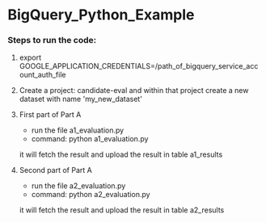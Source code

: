 # BigQuery_Python_Example

### Steps to run the code:

1. export GOOGLE_APPLICATION_CREDENTIALS=/path_of_bigquery_service_account_auth_file

2. Create a project: candidate-eval and within that 
   project create a new dataset with name 'my_new_dataset'

3. First part of  Part A
   - run the file a1_evaluation.py
   - command: python a1_evaluation.py

   it will fetch the result and upload the result in table a1_results

4. Second part of Part A
   - run the file a2_evaluation.py
   - command: python a2_evaluation.py

   it will fetch the result and upload the result in table a2_results
